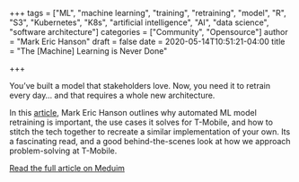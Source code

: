 
+++
tags = ["ML", "machine learning", "training", "retraining", "model", "R", "S3", "Kubernetes", "K8s", "artificial intelligence", "AI", "data science", "software architecture"]
categories = ["Community", "Opensource"]
author = "Mark Eric Hanson"
draft = false
date =  2020-05-14T10:51:21-04:00
title = "The [Machine] Learning is Never Done"

+++

You’ve built a model that stakeholders love.
Now, you need it to retrain every day… and that
requires a whole new architecture.

In this [article](https://medium.com/tmobile-tech/retraining-is-the-only-constant-or-the-machine-learning-is-never-done-28e386cf763d),
Mark Eric Hanson outlines why automated ML model retraining is important,
the use cases it solves for T-Mobile, and how to stitch the tech together
to recreate a similar implementation of your own. Its a fascinating read, and a good
behind-the-scenes look at how we approach problem-solving at T-Mobile.

[Read the full article on Meduim](https://medium.com/tmobile-tech/retraining-is-the-only-constant-or-the-machine-learning-is-never-done-28e386cf763d)
